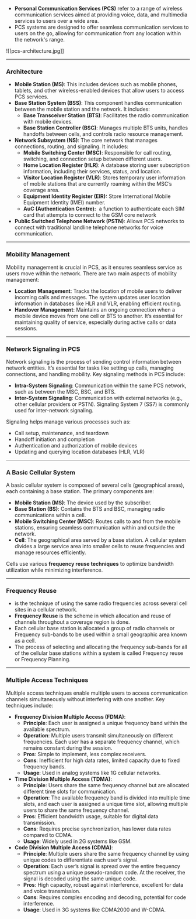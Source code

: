 - **Personal Communication Services (PCS)** refer to a range of wireless communication services aimed at providing voice, data, and multimedia services to users over a wide area.
- PCS systems are designed to offer seamless communication services to users on the go, allowing for communication from any location within the network's range.

![[pcs-architecture.jpg]]

---

### **Architecture**
- **Mobile Station (MS)**: This includes devices such as mobile phones, tablets, and other wireless-enabled devices that allow users to access PCS services.
- **Base Station System (BSS)**: This component handles communication between the mobile station and the network. It includes:
	- **Base Transceiver Station (BTS)**: Facilitates the radio communication with mobile devices.
    - **Base Station Controller (BSC)**: Manages multiple BTS units, handles handoffs between cells, and controls radio resource management.
- **Network Subsystem (NS)**: The core network that manages connections, routing, and signaling. It includes:
    - **Mobile Switching Center (MSC)**: Responsible for call routing, switching, and connection setup between different users.
    - **Home Location Register (HLR)**: A database storing user subscription information, including their services, status, and location.
    - **Visitor Location Register (VLR)**: Stores temporary user information of mobile stations that are currently roaming within the MSC’s coverage area.
    - **Equipment Identity Register (EIR):** Store International Mobile Equipment Identity (IMEI) number.
    - **AuC (Authentication Centre):**  a function to authenticate each SIM card that attempts to connect to the GSM core network 
- **Public Switched Telephone Network (PSTN)**: Allows PCS networks to connect with traditional landline telephone networks for voice communication.
---

### **Mobility Management**
Mobility management is crucial in PCS, as it ensures seamless service as users move within the network. There are two main aspects of mobility management:

- **Location Management**: Tracks the location of mobile users to deliver incoming calls and messages. The system updates user location information in databases like HLR and VLR, enabling efficient routing.
- **Handover Management**: Maintains an ongoing connection when a mobile device moves from one cell or BTS to another. It’s essential for maintaining quality of service, especially during active calls or data sessions.
---

### **Network Signaling in PCS**

Network signaling is the process of sending control information between network entities. It’s essential for tasks like setting up calls, managing connections, and handling mobility. Key signaling methods in PCS include:

- **Intra-System Signaling**: Communication within the same PCS network, such as between the MSC, BSC, and BTS.
- **Inter-System Signaling**: Communication with external networks (e.g., other cellular providers or PSTN). Signaling System 7 (SS7) is commonly used for inter-network signaling.

Signaling helps manage various processes such as:

- Call setup, maintenance, and teardown
- Handoff initiation and completion
- Authentication and authorization of mobile devices
- Updating and querying location databases (HLR, VLR)
---

### **A Basic Cellular System**
A basic cellular system is composed of several cells (geographical areas), each containing a base station. The primary components are:

- **Mobile Station (MS)**: The device used by the subscriber.
- **Base Station (BS)**: Contains the BTS and BSC, managing radio communications within a cell.
- **Mobile Switching Center (MSC)**: Routes calls to and from the mobile stations, ensuring seamless communication within and outside the network.
- **Cell**: The geographical area served by a base station. A cellular system divides a large service area into smaller cells to reuse frequencies and manage resources efficiently.

Cells use various **frequency reuse techniques** to optimize bandwidth utilization while minimizing interference.

---

### **Frequency Reuse**

- is the technique of using the same radio frequencies across several cell sites in a cellular network.
- **Frequency Reuse** is the scheme in which allocation and reuse of channels throughout a coverage region is done.
- Each cellular base station is allocated a group of radio channels or Frequency sub-bands to be used within a small geographic area known as a cell.
- The process of selecting and allocating the frequency sub-bands for all of the cellular base stations within a system is called Frequency reuse or Frequency Planning.
--- 
### **Multiple Access Techniques**

Multiple access techniques enable multiple users to access communication channels simultaneously without interfering with one another. Key techniques include:

- **Frequency Division Multiple Access (FDMA)**:
    - **Principle**: Each user is assigned a unique frequency band within the available spectrum.
    - **Operation**: Multiple users transmit simultaneously on different frequencies. Each user has a separate frequency channel, which remains constant during the session.
    - **Pros**: Simple to implement, less complex receivers.
    - **Cons**: Inefficient for high data rates, limited capacity due to fixed frequency bands.
    - **Usage**: Used in analog systems like 1G cellular networks.
- **Time Division Multiple Access (TDMA)**:
    - **Principle**: Users share the same frequency channel but are allocated different time slots for communication.
    - **Operation**: The available frequency band is divided into multiple time slots, and each user is assigned a unique time slot, allowing multiple users to share the same frequency channel.
    - **Pros**: Efficient bandwidth usage, suitable for digital data transmission.
    - **Cons**: Requires precise synchronization, has lower data rates compared to CDMA.
    - **Usage**: Widely used in 2G systems like GSM.
- **Code Division Multiple Access (CDMA)**:
    - **Principle**: Multiple users share the same frequency channel by using unique codes to differentiate each user’s signal.
    - **Operation**: Each user’s signal is spread over the entire frequency spectrum using a unique pseudo-random code. At the receiver, the signal is decoded using the same unique code.
    - **Pros**: High capacity, robust against interference, excellent for data and voice transmission.
    - **Cons**: Requires complex encoding and decoding, potential for code interference.
    - **Usage**: Used in 3G systems like CDMA2000 and W-CDMA.

